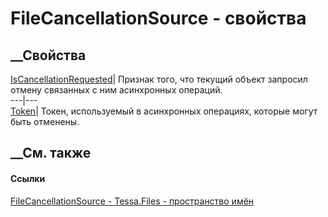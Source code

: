 # FileCancellationSource - свойства
##  __Свойства
[IsCancellationRequested](P_Tessa_Files_FileCancellationSource_IsCancellationRequested.htm)|
Признак того, что текущий объект запросил отмену связанных с ним асинхронных
операций.  
---|---  
[Token](P_Tessa_Files_FileCancellationSource_Token.htm)| Токен, используемый в
асинхронных операциях, которые могут быть отменены.  
##  __См. также
#### Ссылки
[FileCancellationSource - ](T_Tessa_Files_FileCancellationSource.htm)
[Tessa.Files - пространство имён](N_Tessa_Files.htm)
